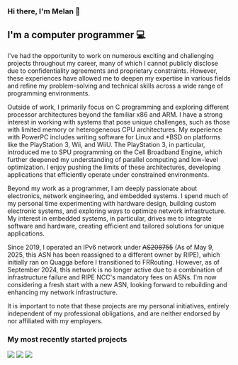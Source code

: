 ### Hi there, I'm Melan 👋


## I'm a computer programmer :computer:

I've had the opportunity to work on numerous exciting and challenging projects throughout my career, many of which I cannot publicly disclose due to confidentiality agreements and proprietary constraints. However, these experiences have allowed me to deepen my expertise in various fields and refine my problem-solving and technical skills across a wide range of programming environments.

Outside of work, I primarily focus on C programming and exploring different processor architectures beyond the familiar x86 and ARM. I have a strong interest in working with systems that pose unique challenges, such as those with limited memory or heterogeneous CPU architectures. My experience with PowerPC includes writing software for Linux and *BSD on platforms like the PlayStation 3, Wii, and WiiU. The PlayStation 3, in particular, introduced me to SPU programming on the Cell Broadband Engine, which further deepened my understanding of parallel computing and low-level optimization. I enjoy pushing the limits of these architectures, developing applications that efficiently operate under constrained environments.

Beyond my work as a programmer, I am deeply passionate about electronics, network engineering, and embedded systems. I spend much of my personal time experimenting with hardware design, building custom electronic systems, and exploring ways to optimize network infrastructure. My interest in embedded systems, in particular, drives me to integrate software and hardware, creating efficient and tailored solutions for unique applications.

Since 2019, I operated an IPv6 network under <s>AS208755</s> (As of May 9, 2025, this ASN has been reassigned to a different owner by RIPE), which initially ran on Quagga before I transitioned to FRRouting. However, as of September 2024, this network is no longer active due to a combination of infrastructure failure and RIPE NCC's mandatory fees on ASNs. I'm now considering a fresh start with a new ASN, looking forward to rebuilding and enhancing my network infrastructure.

It is important to note that these projects are my personal initiatives, entirely independent of my professional obligations, and are neither endorsed by nor affiliated with my employers.

### My most recently started projects

[![](https://github-readme-stats.vercel.app/api/pin/?username=melanj&repo=PS3Linux64)](https://github.com/melanj/PS3Linux64) 
[![](https://github-readme-stats.vercel.app/api/pin/?username=melanj&repo=looking-glass)](https://github.com/melanj/looking-glass) 
[![](https://github-readme-stats.vercel.app/api/pin/?username=melanj&repo=glade-gen)](https://github.com/melanj/glade-gen)


<!--
**melanj/melanj** is a ✨ _special_ ✨ repository because its `README.md` (this file) appears on your GitHub profile.

Here are some ideas to get you started:

- 🔭 I’m currently working on ...
- 🌱 I’m currently learning ...
- 👯 I’m looking to collaborate on ...
- 🤔 I’m looking for help with ...
- 💬 Ask me about ...
- 📫 How to reach me: ...
- 😄 Pronouns: ...
- ⚡ Fun fact: ...
-->
